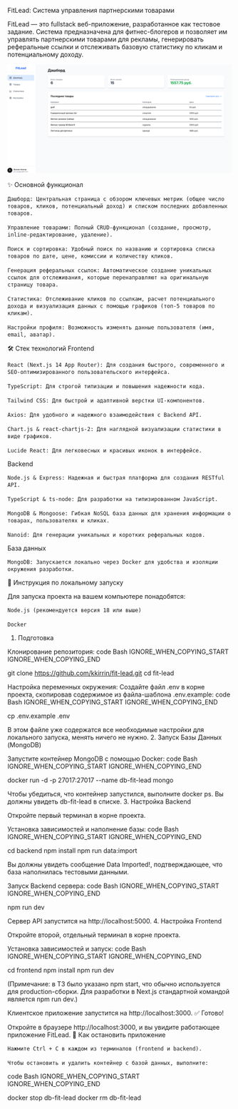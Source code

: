 FitLead: Система управления партнерскими товарами

FitLead — это fullstack веб-приложение, разработанное как тестовое задание. Система предназначена для фитнес-блогеров и позволяет им управлять партнерскими товарами для рекламы, генерировать реферальные ссылки и отслеживать базовую статистику по кликам и потенциальному доходу.

![alt text](./screenshot.png)

✨ Основной функционал

    Дашборд: Центральная страница с обзором ключевых метрик (общее число товаров, кликов, потенциальный доход) и списком последних добавленных товаров.

    Управление товарами: Полный CRUD-функционал (создание, просмотр, inline-редактирование, удаление).

    Поиск и сортировка: Удобный поиск по названию и сортировка списка товаров по дате, цене, комиссии и количеству кликов.

    Генерация реферальных ссылок: Автоматическое создание уникальных ссылок для отслеживания, которые перенаправляют на оригинальную страницу товара.

    Статистика: Отслеживание кликов по ссылкам, расчет потенциального дохода и визуализация данных с помощью графиков (топ-5 товаров по кликам).

    Настройки профиля: Возможность изменять данные пользователя (имя, email, аватар).

🛠️ Стек технологий
Frontend

    React (Next.js 14 App Router): Для создания быстрого, современного и SEO-оптимизированного пользовательского интерфейса.

    TypeScript: Для строгой типизации и повышения надежности кода.

    Tailwind CSS: Для быстрой и адаптивной верстки UI-компонентов.

    Axios: Для удобного и надежного взаимодействия с Backend API.

    Chart.js & react-chartjs-2: Для наглядной визуализации статистики в виде графиков.

    Lucide React: Для легковесных и красивых иконок в интерфейсе.

Backend

    Node.js & Express: Надежная и быстрая платформа для создания RESTful API.

    TypeScript & ts-node: Для разработки на типизированном JavaScript.

    MongoDB & Mongoose: Гибкая NoSQL база данных для хранения информации о товарах, пользователях и кликах.

    Nanoid: Для генерации уникальных и коротких реферальных кодов.

База данных

    MongoDB: Запускается локально через Docker для удобства и изоляции окружения разработки.

🚀 Инструкция по локальному запуску

Для запуска проекта на вашем компьютере понадобятся:

    Node.js (рекомендуется версия 18 или выше)

    Docker

1. Подготовка

Клонирование репозитория:
code Bash
IGNORE_WHEN_COPYING_START
IGNORE_WHEN_COPYING_END

      
git clone https://github.com/kkirrin/fit-lead.git
cd fit-lead

    

Настройка переменных окружения:
Создайте файл .env в корне проекта, скопировав содержимое из файла-шаблона .env.example:
code Bash
IGNORE_WHEN_COPYING_START
IGNORE_WHEN_COPYING_END

      
cp .env.example .env

    

В этом файле уже содержатся все необходимые настройки для локального запуска, менять ничего не нужно.
2. Запуск Базы Данных (MongoDB)

Запустите контейнер MongoDB с помощью Docker:
code Bash
IGNORE_WHEN_COPYING_START
IGNORE_WHEN_COPYING_END

      
docker run -d -p 27017:27017 --name db-fit-lead mongo

    

Чтобы убедиться, что контейнер запустился, выполните docker ps. Вы должны увидеть db-fit-lead в списке.
3. Настройка Backend

Откройте первый терминал в корне проекта.

Установка зависимостей и наполнение базы:
code Bash
IGNORE_WHEN_COPYING_START
IGNORE_WHEN_COPYING_END

      
cd backend
npm install
npm run data:import

    

Вы должны увидеть сообщение Data Imported!, подтверждающее, что база наполнилась тестовыми данными.

Запуск Backend сервера:
code Bash
IGNORE_WHEN_COPYING_START
IGNORE_WHEN_COPYING_END

      
npm run dev

    

Сервер API запустится на http://localhost:5000.
4. Настройка Frontend

Откройте второй, отдельный терминал в корне проекта.

Установка зависимостей и запуск:
code Bash
IGNORE_WHEN_COPYING_START
IGNORE_WHEN_COPYING_END

      
cd frontend
npm install
npm run dev

    

(Примечание: в ТЗ было указано npm start, что обычно используется для production-сборки. Для разработки в Next.js стандартной командой является npm run dev.)

Клиентское приложение запустится на http://localhost:3000.
✅ Готово!

Откройте в браузере http://localhost:3000, и вы увидите работающее приложение FitLead.
🛑 Как остановить приложение

    Нажмите Ctrl + C в каждом из терминалов (frontend и backend).

    Чтобы остановить и удалить контейнер с базой данных, выполните:

code Bash
IGNORE_WHEN_COPYING_START
IGNORE_WHEN_COPYING_END

      
docker stop db-fit-lead
docker rm db-fit-lead

    